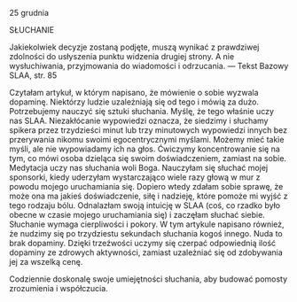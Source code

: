 25 grudnia

SŁUCHANIE

 Jakiekolwiek decyzje zostaną podjęte, muszą wynikać z prawdziwej zdolności do usłyszenia punktu widzenia drugiej strony. A nie wysłuchiwania, przyjmowania do wiadomości i odrzucania. — Tekst Bazowy SLAA, str. 85

 Czytałam artykuł, w którym napisano, że mówienie o sobie wyzwala dopaminę. Niektórzy ludzie uzależniają się od tego i mówią za dużo. Potrzebujemy nauczyć się sztuki słuchania. Myślę, że tego właśnie uczy nas SLAA. Niezakłócanie wypowiedzi oznacza, że siedzimy i słuchamy spikera przez trzydzieści minut lub trzy minutowych wypowiedzi innych bez przerywania nikomu swoimi egocentrycznymi myślami. Możemy mieć takie myśli, ale nie wypowiadamy ich na głos. Ćwiczymy koncentrowanie się na tym, co mówi osoba dzieląca się swoim doświadczeniem, zamiast na sobie. Medytacja uczy nas słuchania woli Boga. Nauczyłam się słuchać mojej sponsorki, kiedy uderzyłam wystarczająco wiele razy głową w mur z powodu mojego uruchamiania się. Dopiero wtedy zdałam sobie sprawę, że może ona ma jakieś doświadczenie, siłę i nadzieję, które pomoże mi wyjść z tego rodzaju bólu. Odnalazłam swoją intuicję w SLAA (coś, co rzadko było obecne w czasie mojego uruchamiania się) i zaczęłam słuchać siebie. Słuchanie wymaga cierpliwości i pokory. W tym artykule napisano również, że nudzimy się po trzydziestu sekundach słuchania kogoś innego. Nuda to brak dopaminy. Dzięki trzeźwości uczymy się czerpać odpowiednią ilość dopaminy ze zdrowych aktywności, zamiast uzależniać się od zdobywania jej za wszelką cenę.

 Codziennie doskonalę swoje umiejętności słuchania, aby budować pomosty zrozumienia i współczucia.
